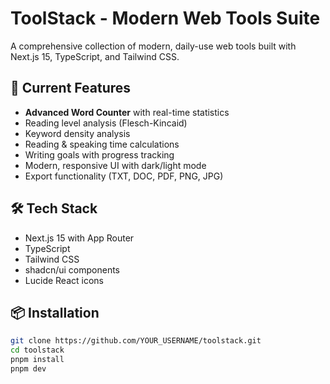 # ToolStack - Modern Web Tools Suite

A comprehensive collection of modern, daily-use web tools built with Next.js 15, TypeScript, and Tailwind CSS.

## 🚀 Current Features

- **Advanced Word Counter** with real-time statistics
- Reading level analysis (Flesch-Kincaid)
- Keyword density analysis
- Reading & speaking time calculations
- Writing goals with progress tracking
- Modern, responsive UI with dark/light mode
- Export functionality (TXT, DOC, PDF, PNG, JPG)

## 🛠️ Tech Stack

- Next.js 15 with App Router
- TypeScript
- Tailwind CSS
- shadcn/ui components
- Lucide React icons

## 📦 Installation

```bash
git clone https://github.com/YOUR_USERNAME/toolstack.git
cd toolstack
pnpm install
pnpm dev